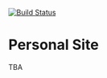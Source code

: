 [![Build Status](https://travis-ci.org/isaiah-solo/personal-site-frontend.svg?branch=master)](https://travis-ci.org/isaiah-solo/personal-site-frontend)

# Personal Site

TBA
